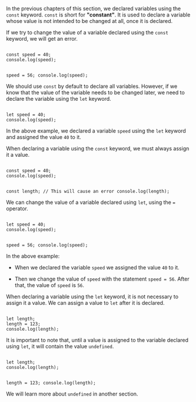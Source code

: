 In the previous chapters of this section,
we declared variables using
the `const` keyword.
`const` is short for **"constant"**.
It is used to declare a variable
whose value is not intended to
be changed at all,
once it is declared.

If we try to change
the value of a variable
declared using the `const` keyword,
we will get an error.

<codeblock language="javascript" type="lesson">
<code>
const speed = 40;
console.log(speed);

speed = 56;
console.log(speed);
</code>
</codeblock>

We should use `const` by default
to declare all variables.
However, if we know that
the value of the variable
needs to be changed later,
we need to declare the variable
using the `let` keyword.

<codeblock language="javascript" type="lesson">
<code>
let speed = 40;
console.log(speed);
</code>
</codeblock>

In the above example,
we declared a variable `speed`
using the `let` keyword
and
assigned the value `40` to it.

When declaring a variable
using the `const` keyword,
we must always assign it a value.

<codeblock language="javascript" type="lesson">
<code>
const speed = 40;
console.log(speed);

const length; // This will cause an error
console.log(length);
</code>
</codeblock>

We can change the value
of a variable declared using `let`,
using the `=` operator.

<codeblock language="javascript" type="lesson">
<code>
let speed = 40;
console.log(speed);

speed = 56;
console.log(speed);
</code>
</codeblock>

In the above example:

- When we declared the variable `speed`
  we assigned the value `40` to it.

- Then we change the value of `speed`
  with the statement `speed = 56`.
  After that, the value of `speed` is `56`.

When declaring a variable
using the `let` keyword,
it is not necessary
to assign it a value.
We can assign a value to `let`
after it is declared.

<codeblock language="javascript" type="lesson">
<code>
let length;
length = 123;
console.log(length);
</code>
</codeblock>

It is important to note that,
until a value is assigned
to the variable declared using `let`,
it will contain the value `undefined`.

<codeblock language="javascript" type="lesson">
<code>
let length;
console.log(length);

length = 123;
console.log(length);
</code>
</codeblock>

We will learn more about `undefined`
in another section.

